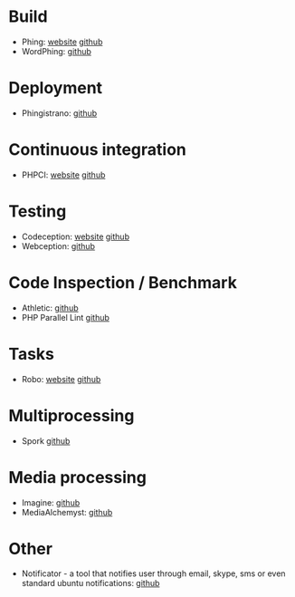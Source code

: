﻿# Build

* Phing: [website](http://www.phing.info) [github](https://github.com/phingofficial/phing)
* WordPhing: [github](https://github.com/wycks/WordPhing)

# Deployment

* Phingistrano: [github](https://github.com/CodeMeme/Phingistrano)

# Continuous integration

* PHPCI: [website](https://www.phptesting.org) [github](https://github.com/block8/phpci)

# Testing

* Codeception: [website](http://codeception.com) [github](https://github.com/codeception/codeception)
* Webception: [github](https://github.com/jayhealey/Webception)

# Code Inspection / Benchmark

* Athletic: [github](https://github.com/polyfractal/athletic)
* PHP Parallel Lint [github](https://github.com/JakubOnderka/PHP-Parallel-Lint)

# Tasks

* Robo: [website](http://robo.li) [github](https://github.com/Codegyre/Robo)

# Multiprocessing

* Spork [github](https://github.com/kriswallsmith/spork)

# Media processing

* Imagine: [github](https://github.com/avalanche123/Imagine)
* MediaAlchemyst: [github](https://github.com/alchemy-fr/Media-Alchemyst)

# Other

* Notificator - a tool that notifies user through email, skype, sms or
even standard ubuntu  notifications: [github](https://github.com/namshi/notificator)